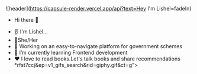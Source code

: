 ![header](https://capsule-render.vercel.app/api?text=Hey I'm Lishel=fadeIn)
-   Hi there 👋
* 👂 I'm Lishel...
* 👩She/Her
* 🚀 Working on an easy-to-navigate platform for government schemes
* 🌱 I’m currently learning Frontend development
* ❤️ I love to read books.Let's talk books and share recommendations
*rfst7ccj&ep=v1_gifs_search&rid=giphy.gif&ct=g">
  

<!---
lishellobo/lishellobo is a ✨ special ✨ repository because its `README.md` (this file) appears on your GitHub profile.
You can click the Preview link to take a look at your changes.
--->
